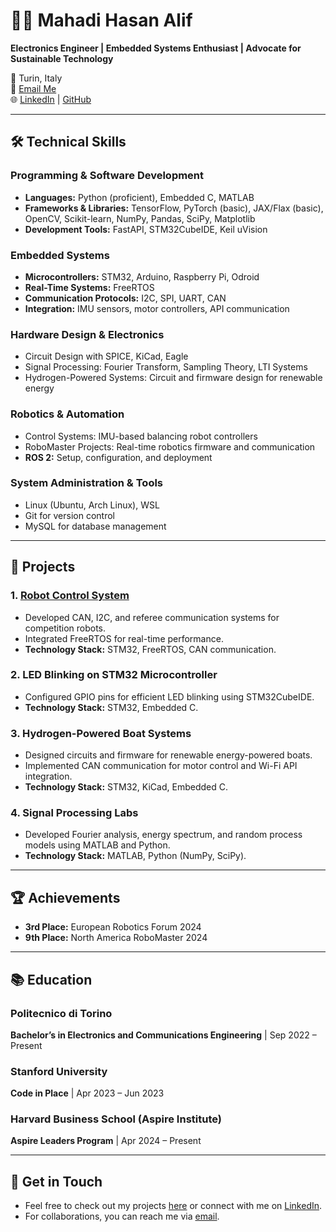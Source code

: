 # 👨‍💻 **Mahadi Hasan Alif**
**Electronics Engineer | Embedded Systems Enthusiast | Advocate for Sustainable Technology**

📍 Turin, Italy  
📧 [Email Me](mailto:mahadihasan.alif@studenti.polito.it)  
🌐 [LinkedIn](https://www.linkedin.com/in/mahadi-hasan-alif) | [GitHub](https://github.com/MahadiAlif)

---

## 🛠 **Technical Skills**

### **Programming & Software Development**
- **Languages:** Python (proficient), Embedded C, MATLAB  
- **Frameworks & Libraries:** TensorFlow, PyTorch (basic), JAX/Flax (basic), OpenCV, Scikit-learn, NumPy, Pandas, SciPy, Matplotlib  
- **Development Tools:** FastAPI, STM32CubeIDE, Keil uVision  

### **Embedded Systems**
- **Microcontrollers:** STM32, Arduino, Raspberry Pi, Odroid  
- **Real-Time Systems:** FreeRTOS  
- **Communication Protocols:** I2C, SPI, UART, CAN  
- **Integration:** IMU sensors, motor controllers, API communication  

### **Hardware Design & Electronics**
- Circuit Design with SPICE, KiCad, Eagle  
- Signal Processing: Fourier Transform, Sampling Theory, LTI Systems  
- Hydrogen-Powered Systems: Circuit and firmware design for renewable energy  

### **Robotics & Automation**
- Control Systems: IMU-based balancing robot controllers  
- RoboMaster Projects: Real-time robotics firmware and communication  
- **ROS 2:** Setup, configuration, and deployment  

### **System Administration & Tools**
- Linux (Ubuntu, Arch Linux), WSL  
- Git for version control  
- MySQL for database management  

---

## 🚀 **Projects**

### 1. [Robot Control System](https://github.com/MahadiAlif/Robot-Control-System)
- Developed CAN, I2C, and referee communication systems for competition robots.  
- Integrated FreeRTOS for real-time performance.  
- **Technology Stack:** STM32, FreeRTOS, CAN communication.  

### 2. LED Blinking on STM32 Microcontroller
- Configured GPIO pins for efficient LED blinking using STM32CubeIDE.  
- **Technology Stack:** STM32, Embedded C.  

### 3. Hydrogen-Powered Boat Systems
- Designed circuits and firmware for renewable energy-powered boats.  
- Implemented CAN communication for motor control and Wi-Fi API integration.  
- **Technology Stack:** STM32, KiCad, Embedded C.  

### 4. Signal Processing Labs
- Developed Fourier analysis, energy spectrum, and random process models using MATLAB and Python.  
- **Technology Stack:** MATLAB, Python (NumPy, SciPy).  

---

## 🏆 **Achievements**
- **3rd Place:** European Robotics Forum 2024  
- **9th Place:** North America RoboMaster 2024  

---

## 📚 **Education**

### Politecnico di Torino  
**Bachelor’s in Electronics and Communications Engineering** | Sep 2022 – Present  

### Stanford University  
**Code in Place** | Apr 2023 – Jun 2023  

### Harvard Business School (Aspire Institute)  
**Aspire Leaders Program** | Apr 2024 – Present  

---

## 🤝 **Get in Touch**
- Feel free to check out my projects [here](https://github.com/MahadiAlif) or connect with me on [LinkedIn](https://www.linkedin.com/in/mahadi-hasan-alif).  
- For collaborations, you can reach me via [email](mailto:mahadihasan.alif@studenti.polito.it).
